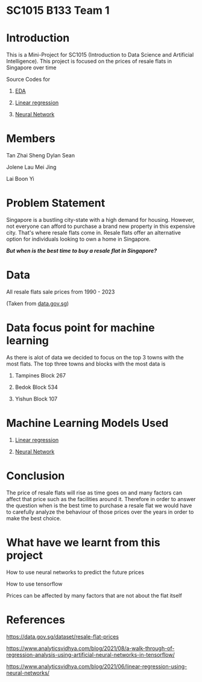 # SC1015 B133 Team 1

# Introduction

This is a Mini-Project for SC1015 (Introduction to Data Science and Artificial Intelligence). This project is focused on the prices of resale flats in Singapore over time

Source Codes for

1. [EDA](https://github.com/Tzsds/SC1015/blob/main/EDA.ipynb)

2. [Linear regression](https://github.com/Tzsds/SC1015/blob/main/ML(Linear%20Regression).ipynb)

3. [Neural Network](https://github.com/Tzsds/SC1015/blob/main/ML(Neural%20Network).ipynb)

# Members

Tan Zhai Sheng Dylan Sean

Jolene Lau Mei Jing

Lai Boon Yi

# Problem Statement

Singapore is a bustling city-state with a high demand for housing. However, not everyone can afford to purchase a brand new property in this expensive city. That's where resale flats come in. Resale flats offer an alternative option for individuals looking to own a home in Singapore. 

***But when is the best time to buy a resale flat in Singapore?***

# Data

All resale flats sale prices from 1990 - 2023

(Taken from [data.gov.sg](https://data.gov.sg/dataset/resale-flat-prices))

# Data focus point for machine learning

As there is alot of data we decided to focus on the top 3 towns with the most flats. The top three towns and blocks with the most data is

1. Tampines Block 267

2. Bedok Block 534

3. Yishun Block 107

# Machine Learning Models Used

1. [Linear regression](https://github.com/Tzsds/SC1015/blob/main/ML(Linear%20Regression).ipynb)

2. [Neural Network](https://github.com/Tzsds/SC1015/blob/main/ML(Neural%20Network).ipynb)

# Conclusion

The price of resale flats will rise as time goes on and many factors can affect that price such as the facilities around it. Therefore in order to answer the question when is the best time to purchase a resale flat we would have to carefully analyze the behaviour of those prices over the years in order to make the best choice.

# What have we learnt from this project

How to use neural networks to predict the future prices

How to use tensorflow

Prices can be affected by many factors that are not about the flat itself

# References

https://data.gov.sg/dataset/resale-flat-prices

https://www.analyticsvidhya.com/blog/2021/08/a-walk-through-of-regression-analysis-using-artificial-neural-networks-in-tensorflow/

https://www.analyticsvidhya.com/blog/2021/06/linear-regression-using-neural-networks/


